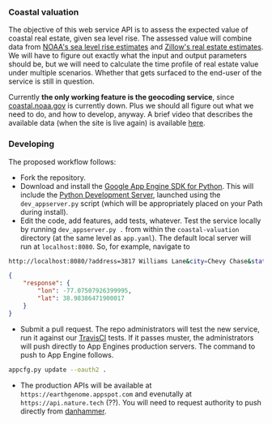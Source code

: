 ### Coastal valuation

The objective of this web service API is to assess the expected value of coastal real estate, given sea level rise.  The assessed value will combine data from [NOAA's sea level rise estimates](https://www.climate.gov/maps-data/dataset/sea-level-rise-map-viewer) and [Zillow's real estate estimates](http://www.zillow.com/howto/api/GetZestimate.htm).  We will have to figure out exactly what the input and output parameters should be, but we will need to calculate the time profile of real estate value under multiple scenarios.  Whether that gets surfaced to the end-user of the service is still in question.

Currently **the only working feature is the geocoding service**, since [coastal.noaa.gov](https://coastal.noaa.gov) is currently down.  Plus we should all figure out what we need to do, and how to develop, anyway.  A brief video that describes the available data (when the site is live again) is available [here](https://www.climate.gov/news-features/decision-makers-toolbox/viewing-sea-level-rise).

### Developing

The proposed workflow follows:

- Fork the repository.
- Download and install the [Google App Engine SDK for Python](https://cloud.google.com/appengine/downloads).  This will include the [Python Development Server](https://cloud.google.com/appengine/docs/python/tools/devserver), launched using the `dev_appserver.py` script (which will be appropriately placed on your Path during install).
- Edit the code, add features, add tests, whatever.  Test the service locally by running `dev_appserver.py .` from within the `coastal-valuation` directory (at the same level as `app.yaml`).  The default local server will run at `localhost:8080`.  So, for example, navigate to
```bash
http://localhost:8080/?address=3817 Williams Lane&city=Chevy Chase&state=MD&zip=20815
```
```json
{
    "response": {
        "lon": -77.07507926399995,
        "lat": 38.98386471900017
    }
}
```
- Submit a pull request.  The repo administrators will test the new service, run it against our [TravisCI](https://travis-ci.org/) tests. If it passes muster, the administrators will push directly to App Engines production servers.    The command to push to App Engine follows.

```bash
appcfg.py update --oauth2 .
```

- The production APIs will be available at `https://earthgenome.appspot.com` and evenutally at `https://api.nature.tech` (??). You will need to request authority to push directly from [danhammer](https://github.com/danhammer).
